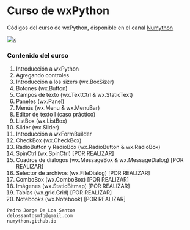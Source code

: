 # Curso de wxPython

Códigos del curso de wxPython, disponible en el canal [Numython](http://www.youtube.com/user/lab2dls)

[![x](https://i.ytimg.com/vi/Ha1A7PuXcwA/hqdefault.jpg?sqp=-oaymwEXCNACELwBSFryq4qpAwkIARUAAIhCGAE=&rs=AOn4CLDW5lHeqBuLXWv8yl1_Zzn_jhq4kA)](https://www.youtube.com/playlist?list=PLjApqg2Zsw32zpQRLImqvVHXXbt0VnNTy)

### Contenido del curso

1. Introducción a wxPython
2. Agregando controles
3. Introducción a los sizers (wx.BoxSizer)
4. Botones (wx.Button)
5. Campos de texto (wx.TextCtrl & wx.StaticText)
6. Paneles (wx.Panel)
7. Menús (wx.Menu & wx.MenuBar)
8. Editor de texto I (caso práctico)
9. ListBox (wx.ListBox)
10. Slider (wx.Slider)
11. Introducción a wxFormBuilder
12. CheckBox (wx.CheckBox)
13. RadioButton y RadioBox (wx.RadioButton & wx.RadioBox)
14. SpinCtrl (wx.SpinCtrl) [POR REALIZAR]
15. Cuadros de diálogos (wx.MessageBox & wx.MessageDialog) [POR REALIZAR]
16. Selector de archivos (wx.FileDialog) [POR REALIZAR]
17. ComboBox (wx.ComboBox) [POR REALIZAR]
18. Imágenes (wx.StaticBitmap) [POR REALIZAR]
19. Tablas (wx.grid.Grid) [POR REALIZAR]
20. Notebooks (wx.Notebook) [POR REALIZAR]

```
Pedro Jorge De Los Santos
delossantosmfq@gmail.com
numython.github.io
```